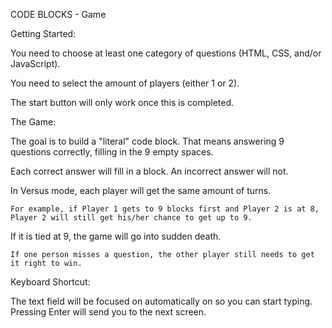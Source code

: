 CODE BLOCKS - Game

Getting Started:

  You need to choose at least one category of questions (HTML, CSS, and/or JavaScript).

  You need to select the amount of players (either 1 or 2).

  The start button will only work once this is completed.

The Game:

  The goal is to build a "literal" code block. That means answering 9 questions correctly, filling in the 9 empty spaces. 

  Each correct answer will fill in a block. An incorrect answer will not.

  In Versus mode, each player will get the same amount of turns.

    For example, if Player 1 gets to 9 blocks first and Player 2 is at 8, Player 2 will still get his/her chance to get up to 9.

  If it is tied at 9, the game will go into sudden death. 
  
    If one person misses a question, the other player still needs to get it right to win.

Keyboard Shortcut:

  The text field will be focused on automatically on so you can start typing. Pressing Enter will send you to the next screen.
